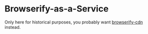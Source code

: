 # Browserify-as-a-Service

Only here for historical purposes, you probably want [browserify-cdn](https://github.com/jesusabdullah/browserify-cdn) instead.
